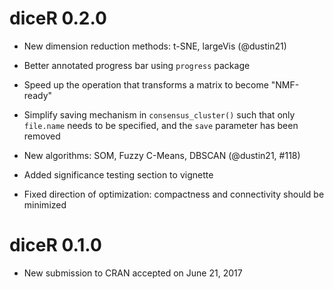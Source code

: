 # diceR 0.2.0

* New dimension reduction methods: t-SNE, largeVis (@dustin21)

* Better annotated progress bar using `progress` package

* Speed up the operation that transforms a matrix to become "NMF-ready"

* Simplify saving mechanism in `consensus_cluster()` such that only `file.name` needs to be specified, and the `save` parameter has been removed

* New algorithms: SOM, Fuzzy C-Means, DBSCAN (@dustin21, #118)

* Added significance testing section to vignette

* Fixed direction of optimization: compactness and connectivity should be minimized

# diceR 0.1.0

* New submission to CRAN accepted on June 21, 2017
